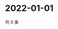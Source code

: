 # 2022-01-01

共 0 条

<!-- BEGIN WEIBO -->
<!-- 最后更新时间 Sat Jan 01 2022 05:00:37 GMT+0800 (China Standard Time) -->

<!-- END WEIBO -->
